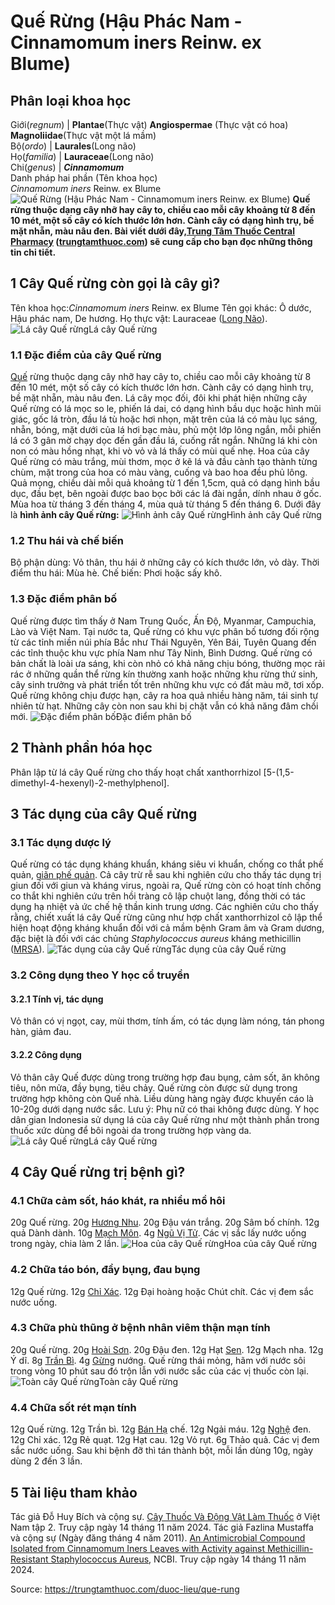 # Quế Rừng (Hậu Phác Nam - Cinnamomum iners Reinw. ex Blume)

Phân loại khoa học  
---  
Giới(_regnum_) |  **Plantae**(Thực vật) **Angiospermae** (Thực vật có hoa) **Magnoliidae**(Thực vật một lá mầm)  
Bộ(_ordo_) | **Laurales**(Long não)  
Họ(_familia_) | **Lauraceae**(Long não)  
Chi(_genus_) | **_Cinnamomum_**  
Danh pháp hai phần (Tên khoa học)  
_Cinnamomum iners_ Reinw. ex Blume  
![Quế Rừng \(Hậu Phác Nam - Cinnamomum iners Reinw. ex Blume\)](https://trungtamthuoc.com/images/others/que-rung-2554.jpg)
**Quế rừng thuộc dạng cây nhỡ hay cây to, chiều cao mỗi cây khoảng từ 8 đến 10 mét, một số cây có kích thước lớn hơn. Cành cây có dạng hình trụ, bề mặt nhẵn, màu nâu đen. Bài viết dưới đây,[Trung Tâm Thuốc Central Pharmacy](https://trungtamthuoc.com/ "Trung Tâm Thuốc Central Pharmacy") ([trungtamthuoc.com](https://trungtamthuoc.com/ "trungtamthuoc.com")) sẽ cung cấp cho bạn đọc những thông tin chi tiết.**
##  1 Cây Quế rừng còn gọi là cây gì?
Tên khoa học:_Cinnamomum iners_ Reinw. ex Blume
Tên gọi khác: Ô dước, Hậu phác nam, De hương.
Họ thực vật: Lauraceae ([Long Não](https://trungtamthuoc.com/hoat-chat/long-nao "Long Não")).
![Lá cây Quế rừng](https://trungtamthuoc.com/images/item/que-rung-0.jpg)Lá cây Quế rừng
### 1.1 Đặc điểm của cây Quế rừng
[Quế](https://trungtamthuoc.com/hoat-chat/que "Quế") rừng thuộc dạng cây nhỡ hay cây to, chiều cao mỗi cây khoảng từ 8 đến 10 mét, một số cây có kích thước lớn hơn. Cành cây có dạng hình trụ, bề mặt nhẵn, màu nâu đen.
Lá cây mọc đối, đôi khi phát hiện những cây Quế rừng có lá mọc so le, phiến lá dai, có dạng hình bầu dục hoặc hình mũi giác, gốc lá tròn, đầu lá tù hoặc hơi nhọn, mặt trên của lá có màu lục sáng, nhẵn, bóng, mặt dưới của lá hơi bạc màu, phủ một lớp lông ngắn, mỗi phiến lá có 3 gân mờ chạy dọc đến gần đầu lá, cuống rất ngắn. Những lá khi còn non có màu hồng nhạt, khi vò vỏ và lá thấy có mùi quế nhẹ.
Hoa của cây Quế rừng có màu trắng, mùi thơm, mọc ở kẽ lá và đầu cành tạo thành từng chùm, mặt trong của hoa có màu vàng, cuống và bao hoa đều phủ lông.
Quả mọng, chiều dài mỗi quả khoảng từ 1 đến 1,5cm, quả có dạng hình bầu dục, đầu bẹt, bên ngoài được bao bọc bởi các lá đài ngắn, dính nhau ở gốc.
Mùa hoa từ tháng 3 đến tháng 4, mùa quả từ tháng 5 đến tháng 6.
Dưới đây là **hình ảnh cây Quế rừng:**
![Hình ảnh cây Quế rừng](https://trungtamthuoc.com/images/item/que-rung-1.jpg)Hình ảnh cây Quế rừng
### 1.2 Thu hái và chế biến
Bộ phận dùng: Vỏ thân, thu hái ở những cây có kích thước lớn, vỏ dày.
Thời điểm thu hái: Mùa hè.
Chế biến: Phơi hoặc sấy khô.
### 1.3 Đặc điểm phân bố
Quế rừng được tìm thấy ở Nam Trung Quốc, Ấn Độ, Myanmar, Campuchia, Lào và Việt Nam.
Tại nước ta, Quế rừng có khu vực phân bố tương đối rộng từ các tỉnh miền núi phía Bắc như Thái Nguyên, Yên Bái, Tuyên Quang đến các tỉnh thuộc khu vực phía Nam như Tây Ninh, Bình Dương.
Quế rừng có bản chất là loài ưa sáng, khi còn nhỏ có khả năng chịu bóng, thường mọc rải rác ở những quần thể rừng kín thường xanh hoặc những khu rừng thứ sinh, cây sinh trưởng và phát triển tốt trên những khu vực có đất màu mỡ, tơi xốp. Quế rừng không chịu được hạn, cây ra hoa quả nhiều hàng năm, tái sinh tự nhiên từ hạt. Những cây còn non sau khi bị chặt vẫn có khả năng đâm chồi mới.
![Đặc điểm phân bố](https://trungtamthuoc.com/images/item/que-rung-2.jpg)Đặc điểm phân bố
##  2 Thành phần hóa học
Phân lập từ lá cây Quế rừng cho thấy hoạt chất xanthorrhizol [5-(1,5-dimethyl-4-hexenyl)-2-methylphenol].
##  3 Tác dụng của cây Quế rừng
### 3.1 Tác dụng dược lý
Quế rừng có tác dụng kháng khuẩn, kháng siêu vi khuẩn, chống co thắt phế quản, [giãn phế quản](https://trungtamthuoc.com/bai-viet/gian-phe-quan "giãn phế quản").
Cả cây trừ rễ sau khi nghiên cứu cho thấy tác dụng trị giun đối với giun và kháng virus, ngoài ra, Quế rừng còn có hoạt tính chống co thắt khi nghiên cứu trên hồi tràng cô lập chuột lang, đồng thời có tác dụng hạ nhiệt và ức chế hệ thần kinh trung ương.
Các nghiên cứu cho thấy rằng, chiết xuất lá cây Quế rừng cũng như hợp chất xanthorrhizol cô lập thể hiện hoạt động kháng khuẩn đối với cả mầm bệnh Gram âm và Gram dương, đặc biệt là đối với các chủng _Staphylococcus aureus_ kháng methicillin ([MRSA](https://trungtamthuoc.com/bai-viet/nhiem-trung-do-tu-cau-vang-staphylococcus-aureus "MRSA")).
![Tác dụng của cây Quế rừng](https://trungtamthuoc.com/images/item/que-rung-3.jpg)Tác dụng của cây Quế rừng
### 3.2 Công dụng theo Y học cổ truyền
#### 3.2.1 Tính vị, tác dụng
Vỏ thân có vị ngọt, cay, mùi thơm, tính ấm, có tác dụng làm nóng, tán phong hàn, giảm đau.
#### 3.2.2 Công dụng
Vỏ thân cây Quế được dùng trong trường hợp đau bụng, cảm sốt, ăn không tiêu, nôn mửa, đầy bụng, tiêu chảy. Quế rừng còn được sử dụng trong trường hợp không còn Quế nhà. Liều dùng hàng ngày được khuyến cáo là 10-20g dưới dạng nước sắc.
Lưu ý: Phụ nữ có thai không được dùng.
Y học dân gian Indonesia sử dụng lá của cây Quế rừng như một thành phần trong thuốc xức dùng để bôi ngoài da trong trường hợp vàng da.
![Lá cây Quế rừng](https://trungtamthuoc.com/images/item/que-rung-4.jpg)Lá cây Quế rừng
##  4 Cây Quế rừng trị bệnh gì?
### 4.1 Chữa cảm sốt, háo khát, ra nhiều mồ hôi
20g Quế rừng.
20g [Hương Nhu](https://trungtamthuoc.com/hoat-chat/huong-nhu "Hương Nhu").
20g Đậu ván trắng.
20g Sâm bố chính.
12g quả Dành dành.
10g [Mạch Môn](https://trungtamthuoc.com/duoc-lieu/mach-mon "Mạch Môn").
4g [Ngũ Vị Tử](https://trungtamthuoc.com/hoat-chat/ngu-vi-tu "Ngũ Vị Tử").
Các vị sắc lấy nước uống trong ngày, chia làm 2 lần.
![Hoa của cây Quế rừng](https://trungtamthuoc.com/images/item/que-rung-5.jpg)Hoa của cây Quế rừng
### 4.2 Chữa táo bón, đầy bụng, đau bụng
12g Quế rừng.
12g [Chỉ Xác](https://trungtamthuoc.com/hoat-chat/chi-xac "Chỉ Xác").
12g Đại hoàng hoặc Chút chít.
Các vị đem sắc nước uống.
### 4.3 Chữa phù thũng ở bệnh nhân viêm thận mạn tính
20g Quế rừng.
20g [Hoài Sơn](https://trungtamthuoc.com/hoat-chat/hoai-son "Hoài Sơn").
20g Đậu đen.
12g Hạt [Sen](https://trungtamthuoc.com/hoat-chat/sen "Sen").
12g Mạch nha.
12g Ý dĩ.
8g [Trần Bì](https://trungtamthuoc.com/hoat-chat/tran-bi "Trần Bì").
4g [Gừng](https://trungtamthuoc.com/hoat-chat/gung "Gừng") nướng.
Quế rừng thái mỏng, hãm với nước sôi trong vòng 10 phút sau đó trộn lẫn với nước sắc của các vị thuốc còn lại.
![Toàn cây Quế rừng](https://trungtamthuoc.com/images/item/que-rung-6.jpg)Toàn cây Quế rừng
### 4.4 Chữa sốt rét mạn tính
12g Quế rừng.
12g Trần bì.
12g [Bán Hạ](https://trungtamthuoc.com/duoc-lieu/ban-ha-58 "Bán Hạ") chế.
12g Ngải máu.
12g [Nghệ](https://trungtamthuoc.com/hoat-chat/nghe "Nghệ") đen.
12g Chỉ xác.
12g Rẻ quạt.
12g Hạt cau.
12g Vỏ rụt.
6g Thảo quả.
Các vị đem sắc nước uống.
Sau khi bệnh đỡ thì tán thành bột, mỗi lần dùng 10g, ngày dùng 2 đến 3 lần.
##  5 Tài liệu tham khảo
Tác giả Đỗ Huy Bích và cộng sự. [Cây Thuốc Và Động Vật Làm Thuốc](https://trungtamthuoc.com/bai-viet/doc-online-va-tai-mien-phi-pdf-sach-cay-thuoc-va-dong-vat-lam-thuoc-o-viet-nam "Cây Thuốc Và Động Vật Làm Thuốc") ở Việt Nam tập 2. Truy cập ngày 14 tháng 11 năm 2024.
Tác giả Fazlina Mustaffa và cộng sự (Ngày đăng tháng 4 năm 2011). [An Antimicrobial Compound Isolated from Cinnamomum Iners Leaves with Activity against Methicillin-Resistant Staphylococcus Aureus](https://pmc.ncbi.nlm.nih.gov/articles/PMC6260600/), NCBI. Truy cập ngày 14 tháng 11 năm 2024.


Source: https://trungtamthuoc.com/duoc-lieu/que-rung
